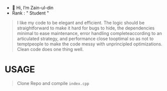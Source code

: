- 👋 Hi, I’m Zain-ul-din
- Rank : " Student "


 >  I like my code to be elegant and efficient. The logic should be straightforward to make it hard for bugs to hide, the dependencies minimal to
 >  ease maintenance, error handling completeaccording  to an articulated strategy, and performance close tooptimal so as not to temptpeople to 
 >  make the code messy with unprincipled optimizations. Clean code does one thing well.

 # USAGE
 > Clone Repo and compile `index.cpp`

